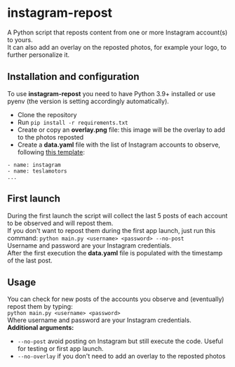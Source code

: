 # instagram-repost
A Python script that reposts content from one or more Instagram account(s) to yours.  
It can also add an overlay on the reposted photos, for example your logo, to further personalize it.

## Installation and configuration
To use **instagram-repost** you need to have Python 3.9+ installed or use pyenv (the version is setting accordingly automatically).  
- Clone the repository
- Run `pip install -r requirements.txt`
- Create or copy an **overlay.png** file: this image will be the overlay to add to the photos reposted
- Create a **data.yaml** file with the list of Instagram accounts to observe, following [this template](data_example.yaml):

```
- name: instagram
- name: teslamotors
...
```

## First launch
During the first launch the script will collect the last 5 posts of each account to be observed and will repost them.  
If you don't want to repost them during the first app launch, just run this command:
`python main.py <username> <password> --no-post`  
Username and password are your Instagram credentials.  
After the first execution the **data.yaml** file is populated with the timestamp of the last post.

## Usage
You can check for new posts of the accounts you observe and (eventually) repost them by typing:  
`python main.py <username> <password>`  
Where username and password are your Instagram credentials.  
**Additional arguments:**  
- `--no-post` avoid posting on Instagram but still execute the code. Useful for testing or first app launch.
- `--no-overlay` if you don't need to add an overlay to the reposted photos
